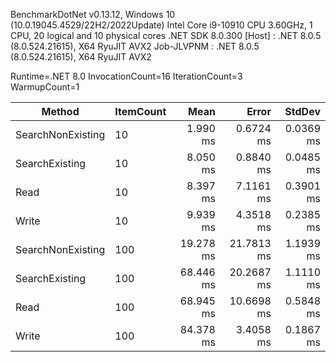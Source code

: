 
BenchmarkDotNet v0.13.12, Windows 10 (10.0.19045.4529/22H2/2022Update)
Intel Core i9-10910 CPU 3.60GHz, 1 CPU, 20 logical and 10 physical cores
.NET SDK 8.0.300
  [Host]     : .NET 8.0.5 (8.0.524.21615), X64 RyuJIT AVX2
  Job-JLVPNM : .NET 8.0.5 (8.0.524.21615), X64 RyuJIT AVX2

Runtime=.NET 8.0  InvocationCount=16  IterationCount=3  
WarmupCount=1  

 Method            | ItemCount | Mean      | Error      | StdDev    |
------------------ |---------- |----------:|-----------:|----------:|
 SearchNonExisting | 10        |  1.990 ms |  0.6724 ms | 0.0369 ms |
 SearchExisting    | 10        |  8.050 ms |  0.8840 ms | 0.0485 ms |
 Read              | 10        |  8.397 ms |  7.1161 ms | 0.3901 ms |
 Write             | 10        |  9.939 ms |  4.3518 ms | 0.2385 ms |
 SearchNonExisting | 100       | 19.278 ms | 21.7813 ms | 1.1939 ms |
 SearchExisting    | 100       | 68.446 ms | 20.2687 ms | 1.1110 ms |
 Read              | 100       | 68.945 ms | 10.6698 ms | 0.5848 ms |
 Write             | 100       | 84.378 ms |  3.4058 ms | 0.1867 ms |
